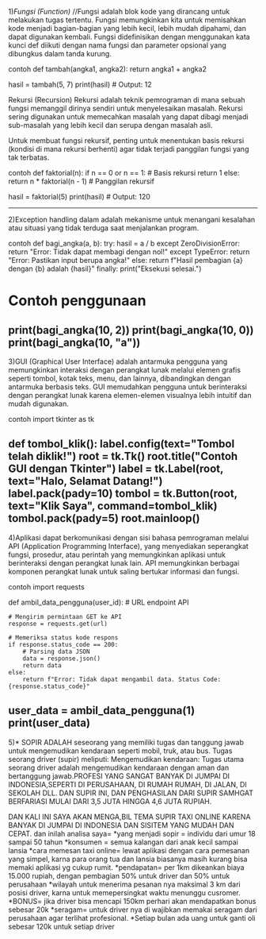 1)*Fungsi (Function)*
//Fungsi adalah blok kode yang dirancang untuk melakukan tugas tertentu. Fungsi memungkinkan kita untuk memisahkan kode menjadi bagian-bagian yang lebih kecil, lebih mudah dipahami, dan dapat digunakan kembali. Fungsi didefinisikan dengan menggunakan kata kunci def diikuti dengan nama fungsi dan parameter opsional yang dibungkus dalam tanda kurung.

contoh
def tambah(angka1, angka2):
    return angka1 + angka2

hasil = tambah(5, 7)
print(hasil)  # Output: 12


Rekursi (Recursion)
Rekursi adalah teknik pemrograman di mana sebuah fungsi memanggil dirinya sendiri untuk menyelesaikan masalah. Rekursi sering digunakan untuk memecahkan masalah yang dapat dibagi menjadi sub-masalah yang lebih kecil dan serupa dengan masalah asli.

Untuk membuat fungsi rekursif, penting untuk menentukan basis rekursi (kondisi di mana rekursi berhenti) agar tidak terjadi panggilan fungsi yang tak terbatas.

contoh
def faktorial(n):
    if n == 0 or n == 1:  # Basis rekursi
        return 1
    else:
        return n * faktorial(n - 1)  # Panggilan rekursif

hasil = faktorial(5)
print(hasil)  # Output: 120

-------------------------------------------------------------------------
2)Exception handling dalam adalah mekanisme untuk menangani kesalahan atau situasi yang tidak terduga saat menjalankan program.

contoh
def bagi_angka(a, b):
    try:
        hasil = a / b
    except ZeroDivisionError:
        return "Error: Tidak dapat membagi dengan nol!"
    except TypeError:
        return "Error: Pastikan input berupa angka!"
    else:
        return f"Hasil pembagian {a} dengan {b} adalah {hasil}"
    finally:
        print("Eksekusi selesai.")

# Contoh penggunaan
print(bagi_angka(10, 2)) 
print(bagi_angka(10, 0)) 
print(bagi_angka(10, "a"))  
-------------------------------------------------------------------------
3)GUI (Graphical User Interface) adalah antarmuka pengguna yang memungkinkan interaksi dengan perangkat lunak melalui elemen grafis seperti tombol, kotak teks, menu, dan lainnya, dibandingkan dengan antarmuka berbasis teks. GUI memudahkan pengguna untuk berinteraksi dengan perangkat lunak karena elemen-elemen visualnya lebih intuitif dan mudah digunakan.

contoh
import tkinter as tk

def tombol_klik():
    label.config(text="Tombol telah diklik!")
root = tk.Tk()
root.title("Contoh GUI dengan Tkinter")
label = tk.Label(root, text="Halo, Selamat Datang!")
label.pack(pady=10)
tombol = tk.Button(root, text="Klik Saya", command=tombol_klik)
tombol.pack(pady=5)
root.mainloop()
-------------------------------------------------------------------------
4)Aplikasi dapat berkomunikasi dengan sisi bahasa pemrograman melalui API (Application Programming Interface), yang menyediakan seperangkat fungsi, prosedur, atau perintah yang memungkinkan aplikasi untuk berinteraksi dengan perangkat lunak lain. API memungkinkan berbagai komponen perangkat lunak untuk saling bertukar informasi dan fungsi.

contoh
import requests

def ambil_data_pengguna(user_id):
    # URL endpoint API

    # Mengirim permintaan GET ke API
    response = requests.get(url)

    # Memeriksa status kode respons
    if response.status_code == 200:
        # Parsing data JSON
        data = response.json()
        return data
    else:
        return f"Error: Tidak dapat mengambil data. Status Code: {response.status_code}"
user_data = ambil_data_pengguna(1)
print(user_data)
-------------------------------------------------------------------------------------
5)* SOPIR ADALAH seseorang yang memiliki tugas dan tanggung jawab untuk mengemudikan kendaraan seperti mobil, truk, atau bus. Tugas seorang driver (supir) meliputi: Mengemudikan kendaraan: Tugas utama seorang driver adalah mengemudikan kendaraan dengan aman dan bertanggung jawab.PROFESI YANG SANGAT BANYAK DI JUMPAI DI INDONESIA,SEPERTI DI PERUSAHAAN, DI RUMAH RUMAH, DI JALAN, DI SEKOLAH DLL. DAN SUPIR INI, DAN PENGHASILAN DARI SUPIR SAMHGAT BERFARIASI MULAI DARI 3,5 JUTA HINGGA 4,6 JUTA RUPIAH.

 DAN KALI INI SAYA AKAN MENGA,BIL TEMA SUPIR TAXI ONLINE KARENA BANYAK DI JUMPAI DI INDONESIA DAN SISITEM YANG MUDAH DAN CEPAT. dan inilah analisa saya=
 *yang menjadi sopir = individu dari umur 18 sampai 50 tahun
 *konsumen = semua kalangan dari anak kecil sampai lansia
 *cara memesan taxi online= lewat aplikasi dengan cara pemesanan yang simpel, karna para orang tua dan lansia biasanya masih kurang bisa memaki aplikasi yg cukup rumit.
 *pendapatan= per 1km dikeankan biaya 15.000 rupiah, dengan pembagian 50% untuk driver dan 50% untuk perusahaan
 *wilayah untuk menerima pesanan nya maksimal 3 km dari posisi driver, karna untuk memepersingkat waktu menunggu cusromer.
 *BONUS= jika driver bisa mencapi 150km perhari akan mendapatkan bonus sebesar 20k
 *seragam= untuk driver nya di wajibkan memakai seragam dari perusahaan agar terlihat profesional.
 *Setiap bulan ada uang untuk ganti oli sebesar 120k untuk setiap driver
 
    


